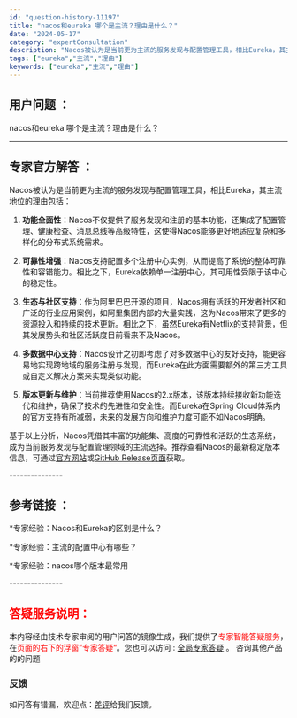 ```yaml
---
id: "question-history-11197"
title: "nacos和eureka 哪个是主流？理由是什么？"
date: "2024-05-17"
category: "expertConsultation"
description: "Nacos被认为是当前更为主流的服务发现与配置管理工具，相比Eureka，其主流地位的理由包括：1. **功能全面性**：Nacos不仅提供了服务发现和注册的基本功能，还集成了配置管理、健康检查、消息总线等高级特性，这使得Nacos能够更好地适应复杂和多样化的分布式系统需求。2. **可靠性增强**"
tags: ["eureka","主流","理由"]
keywords: ["eureka","主流","理由"]
---
```


## 用户问题 ： 
 nacos和eureka 哪个是主流？理由是什么？  

---------------
## 专家官方解答 ：

Nacos被认为是当前更为主流的服务发现与配置管理工具，相比Eureka，其主流地位的理由包括：

1. **功能全面性**：Nacos不仅提供了服务发现和注册的基本功能，还集成了配置管理、健康检查、消息总线等高级特性，这使得Nacos能够更好地适应复杂和多样化的分布式系统需求。

2. **可靠性增强**：Nacos支持配置多个注册中心实例，从而提高了系统的整体可靠性和容错能力。相比之下，Eureka依赖单一注册中心，其可用性受限于该中心的稳定性。

3. **生态与社区支持**：作为阿里巴巴开源的项目，Nacos拥有活跃的开发者社区和广泛的行业应用案例，如阿里集团内部的大量实践，这为Nacos带来了更多的资源投入和持续的技术更新。相比之下，虽然Eureka有Netflix的支持背景，但其发展势头和社区活跃度目前看来不及Nacos。

4. **多数据中心支持**：Nacos设计之初即考虑了对多数据中心的友好支持，能更容易地实现跨地域的服务注册与发现，而Eureka在此方面需要额外的第三方工具或自定义解决方案来实现类似功能。

5. **版本更新与维护**：当前推荐使用Nacos的2.x版本，该版本持续接收新功能迭代和维护，确保了技术的先进性和安全性。而Eureka在Spring Cloud体系内的官方支持有所减弱，未来的发展方向和维护力度可能不如Nacos明确。

基于以上分析，Nacos凭借其丰富的功能集、高度的可靠性和活跃的生态系统，成为当前服务发现与配置管理领域的主流选择。推荐查看Nacos的最新稳定版本信息，可通过[官方网站](https://nacos.io/download/nacos-server/)或[GitHub Release页面](https://github.com/alibaba/nacos/releases)获取。


<font color="#949494">---------------</font> 


## 参考链接 ：

*专家经验：Nacos和Eureka的区别是什么？ 
 
 *专家经验：主流的配置中心有哪些？ 
 
 *专家经验：nacos哪个版本最常用 


 <font color="#949494">---------------</font> 
 


## <font color="#FF0000">答疑服务说明：</font> 

本内容经由技术专家审阅的用户问答的镜像生成，我们提供了<font color="#FF0000">专家智能答疑服务</font>，在<font color="#FF0000">页面的右下的浮窗”专家答疑“</font>。您也可以访问 : [全局专家答疑](https://answer.opensource.alibaba.com/docs/intro) 。 咨询其他产品的的问题

### 反馈
如问答有错漏，欢迎点：[差评](https://ai.nacos.io/user/feedbackByEnhancerGradePOJOID?enhancerGradePOJOId=13736)给我们反馈。
